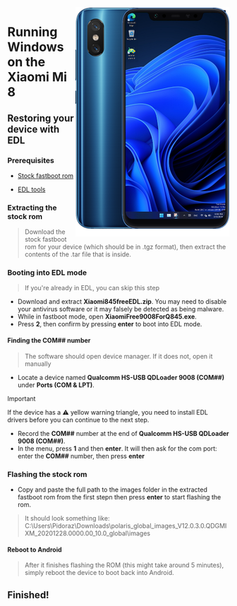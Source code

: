 <img align="right" src="https://github.com/n00b69/woa-dipper/blob/main/dipper.png" width="350" alt="Windows 11 running on dipper">

# Running Windows on the Xiaomi Mi 8

## Restoring your device with EDL

### Prerequisites
- [Stock fastboot rom](https://xmfirmwareupdater.com//miui/dipper/)

- [EDL tools](https://github.com/n00b69/woa-dipper/releases/download/Files/Xiaomi845freeEDL.zip)

### Extracting the stock rom
> Download the stock fastboot rom for your device (which should be in .tgz format), then extract the contents of the .tar file that is inside.

### Booting into EDL mode
> If you're already in EDL, you can skip this step
- Download and extract **Xiaomi845freeEDL.zip**. You may need to disable your antivirus software or it may falsely be detected as being malware.
- While in fastboot mode, open **XiaomiFree9008ForQ845.exe**.
- Press **2**, then confirm by pressing **enter** to boot into EDL mode.

#### Finding the COM## number
> The software should open device manager. If it does not, open it manually
- Locate a device named **Qualcomm HS-USB QDLoader 9008 (COM##)** under **Ports (COM & LPT)**.
> [!Important]
> If the device has a ⚠️ yellow warning triangle, you need to install EDL drivers before you can continue to the next step.
- Record the **COM##** number at the end of **Qualcomm HS-USB QDLoader 9008 (COM##)**.
- In the menu, press **1** and then **enter**. It will then ask for the com port: enter the **COM##** number, then press **enter**

### Flashing the stock rom
- Copy and paste the full path to the images folder in the extracted fastboot rom from the first stepn then press **enter** to start flashing the rom.
> It should look something like: C:\Users\Pidoraz\Downloads\polaris_global_images_V12.0.3.0.QDGMIXM_20201228.0000.00_10.0_global\images

#### Reboot to Android
> After it finishes flashing the ROM (this might take around 5 minutes), simply reboot the device to boot back into Android.

## Finished!












